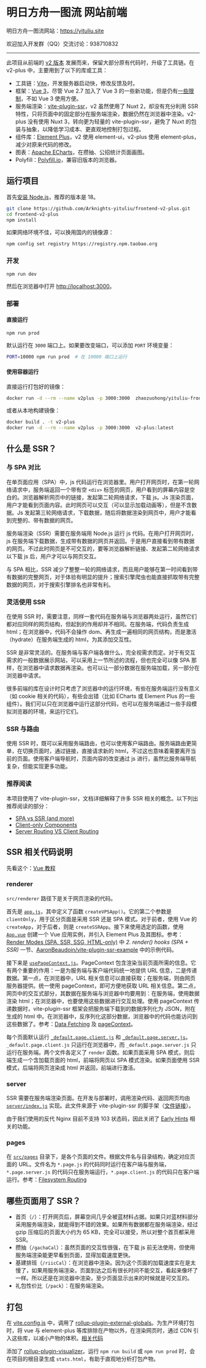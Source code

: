 # 明日方舟一图流 网站前端

明日方舟一图流网站：<https://yituliu.site>

欢迎加入开发群（QQ）交流讨论：938710832

---

此项目从前端的 [v2 版本](https://github.com/Arknights-yituliu/frontend-v2) 发展而来，保留大部分原有代码时，升级了工具链。在 v2-plus 中，主要用到了以下的库或工具：

- 工具链：[Vite](https://cn.vitejs.dev/)，开发服务器启动快，修改反馈及时。
- 框架：[Vue 3](https://cn.vuejs.org/)，尽管 Vue 2.7 加入了 Vue 3 的一些新功能，但是仍有[一些限制](https://v2.cn.vuejs.org/v2/guide/reactivity.html#%E6%A3%80%E6%B5%8B%E5%8F%98%E5%8C%96%E7%9A%84%E6%B3%A8%E6%84%8F%E4%BA%8B%E9%A1%B9)，不如 Vue 3 使用方便。
- 服务端渲染：[vite-plugin-ssr](https://cn.vite-plugin-ssr.com/)，v2 虽然使用了 Nuxt 2，却没有充分利用 SSR 特性，只将页面中的固定部分在服务端渲染，数据仍然在浏览器中渲染。v2-plus 没有使用 Nuxt 3，转向更为轻量的 vite-plugin-ssr，避免了 Nuxt 的包装与抽象，以降低学习成本、更直观地控制打包过程。
- 组件库：[Element Plus](https://element-plus.org/zh-CN/)，v2 使用 element-ui，v2-plus 使用 element-plus，减少对原来代码的修改。
- 图表：[Apache ECharts](https://echarts.apache.org/zh/index.html)，在攒抽、公招统计页面画图。
- Polyfill：[Polyfill.io](https://polyfill.io/v3/)，兼容旧版本的浏览器。

## 运行项目

首先[安装 Node.js](https://nodejs.org/zh-cn/download)，推荐的版本是 18。

```bash
git clone https://github.com/Arknights-yituliu/frontend-v2-plus.git
cd frontend-v2-plus
npm install
```

如果网络环境不佳，可以换用国内的镜像源：

```bash
npm config set registry https://registry.npm.taobao.org
```

### 开发

```bash
npm run dev
```

然后在浏览器中打开 <http://localhost:3000>。

### 部署

#### 直接运行

```bash
npm run prod
```

默认运行在 `3000` 端口上。如果要改变端口，可以添加 `PORT` 环境变量：

```bash
PORT=10000 npm run prod  # 在 10000 端口上运行
```

#### 使用容器运行

直接运行打包好的镜像：

```bash
docker run -d --rm --name v2plus -p 3000:3000  zhaozuohong/yituliu-frontend-v2-plus:latest
```

或者从本地构建镜像：

```bash
docker build . -t v2-plus
docker run -d --rm --name v2plus -p 3000:3000  v2-plus:latest
```

## 什么是 SSR？

### 与 SPA 对比

在单页面应用（SPA）中，js 代码运行在浏览器里。用户打开网页时，在第一轮网络请求中，服务端返回一个带有空 `<div>` 标签的网页，用户看到的屏幕内容是空白的。浏览器解析网页中的链接，发起第二轮网络请求，下载 js。Js 渲染页面，用户才能看到页面内容。此时网页可以交互（可以显示加载动画等），但是不含数据。Js 发起第三轮网络请求，下载数据，随后将数据渲染到网页中，用户才能看到完整的、带有数据的网页。

服务端渲染（SSR）需要在服务端用 Node.js 运行 js 代码。在用户打开网页时，js 在服务端下载数据，生成带有数据的网页并返回。于是用户直接看到带有数据的网页。不过此时网页是不可交互的，要等浏览器解析链接、发起第二轮网络请求以下载 js 后，用户才可以与网页交互。

与 SPA 相比，SSR 减少了整整一轮的网络请求，而且用户能够在第一时间看到带有数据的完整网页，对于体验有明显的提升；搜索引擎爬虫也能直接抓取带有完整数据的网页，对于搜索引擎排名也非常有利。

### 灵活使用 SSR

在使用 SSR 时，需要注意，同样一套代码在服务端与浏览器两处运行，虽然它们都对应同样的网页结构，但起到的作用却并不相同。在服务端，代码负责生成 html；在浏览器中，代码不会操作 dom、再生成一遍相同的网页结构，而是激活（hydrate）在服务端生成的 html，为其添加交互性。

SSR 是非常灵活的。在服务端与客户端各做什么，完全视需求而定。对于有交互需求的一般数据展示网站，可以采用上一节所述的流程，但也完全可以像 SPA 那样，在浏览器中请求数据再渲染。也可以让一部分数据在服务端加载，另一部分在浏览器中请求。

很多前端的库在设计时只考虑了浏览器中的运行环境，有些在服务端运行没有意义（如 cookie 相关的代码），有些会出错（比如 ECharts 或 Element Plus 的一些组件）。我们可以只在浏览器中运行这部分代码，也可以在服务端通过一些手段模拟浏览器的环境，来运行它们。

### SSR 与路由

使用 SSR 时，既可以采用服务端路由，也可以使用客户端路由。服务端路由更简单，在切换页面时，通过链接，直接请求新的 html，不过这也意味着需要离开当前的页面。使用客户端导航时，页面内容的改变通过 js 进行，虽然比服务端导航复杂，但能实现更多功能。

### 推荐阅读

本项目使用了 vite-plugin-ssr，文档详细解释了许多 SSR 相关的概念。以下列出推荐阅读的部分：

- [SPA vs SSR (and more)](https://vite-plugin-ssr.com/SPA-vs-SSR)
- [Client-only Components](https://vite-plugin-ssr.com/client-only-components)
- [Server Routing VS Client Routing](https://vite-plugin-ssr.com/server-routing-vs-client-routing)

## SSR 相关代码说明

先看这个：[Vue 教程](https://cn.vite-plugin-ssr.com/vue-tour)

### renderer

`src/renderer` 路径下是关于网页渲染的代码。

首先是 [`app.js`](./src/renderer/app.js)，其中定义了函数 `createVPSApp()`。它的第二个参数是 `clientOnly`，用于区分页面是采用 SSR 还是 SPA 模式。对于前者，使用 Vue 的 `createApp`，对于后者，则是 `createSSRApp`。接下来使用选定的函数，使用 [`App.vue`](./src/App.vue) 创建一个 Vue 应用实例，并引入 Element Plus 及其图标。参考：[Render Modes (SPA, SSR, SSG, HTML-only)](https://cn.vite-plugin-ssr.com/render-modes) 中 _2. render() hooks (SPA + SSR)_ 一节、[AaronBeaudoin/vite-plugin-ssr-example](https://github.com/AaronBeaudoin/vite-plugin-ssr-example) 中的示例代码。

接下来是 [`usePageContext.js`](./src/renderer/usePageContext.js)。PageContext 包含渲染当前页面所需的信息。它有两个重要的作用：一是为服务端与客户端代码统一地提供 URL 信息，二是传递数据。第一点，在浏览器中，URL 相关信息可以直接获取；在服务端，则由网页服务器提供。统一使用 pageContext，即可方便地获取 URL 相关信息。第二点，网页中的交互式部分，其数据在服务端与浏览器中均要用到：在服务端，使用数据渲染 html；在浏览器中，也要使用这些数据进行交互处理。使用 pageContext 传递数据时，vite-plugin-ssr 框架会把服务端下载到的数据序列化为 JSON，附在生成的 html 中。在浏览器中，反序列化这部分数据，浏览器中的代码也能访问到这些数据了。参考：[Data Fetching](https://vite-plugin-ssr.com/data-fetching) 及 [pageContext](https://vite-plugin-ssr.com/pageContext)。

每个页面默认运行 [`_default.page.client.js`](./src/renderer/_default.page.client.js) 和 [`_default.page.server.js`](./src/renderer/_default.page.server.js)。`_default.page.client.js` 只运行在浏览器中，而 `_default.page.server.js` 只运行在服务端。两个文件各定义了 `render` 函数。如果页面采用 SPA 模式，则后端生成一个含加载页面的 html，前端将网页以 SPA 模式渲染。如果页面使用 SSR 模式，后端将网页渲染成 html 并返回，前端进行激活。

### server

SSR 需要在服务端渲染页面。在开发与部署时，调用渲染代码、返回网页均由 [`server/index.js`](./server/index.js) 实现。此文件来源于 vite-plugin-ssr 的脚手架（[文件链接](https://github.com/brillout/vite-plugin-ssr/blob/main/boilerplates/boilerplate-vue/server/index.js)）。

由于我们使用的反代 Nginx 目前不支持 103 状态码，因此关闭了 [Early Hints](https://developer.mozilla.org/en-US/docs/Web/HTTP/Status/103) 相关的功能。

### pages

在 [`src/pages`](./src/pages) 目录下，是各个页面的文件。根据文件名与目录结构，确定对应页面的 URL。文件名为 `*.page.js` 的代码同时运行在客户端与服务端，`*.page.server.js` 的代码只在服务端运行，`*.page.client.js` 的代码只在客户端运行。参考：[Filesystem Routing](https://vite-plugin-ssr.com/filesystem-routing)

## 哪些页面用了 SSR？

- 首页（`/`）：打开网页后，屏幕空间几乎全被蓝材料占据。如果只对蓝材料部分采用服务端渲染，就能得到不错的效果。如果所有数据都在服务端渲染，经过 gzip 压缩后的页面大小约为 65 KB，完全可以接受，所以对整个首页都采用 SSR。
- 攒抽（`/gachaCal`）：虽然页面的交互性很强，在下载 js 前无法使用，但使用服务端渲染能更早看到页面，显得加载速度更快。
- 基建排班（`/riicCal`）：在浏览器中渲染。因为这个页面的加载速度实在是太慢了，如果用服务端渲染，页面到达之后有很长时间不能交互，看起来像坏了一样。所以还是在浏览器中渲染，至少页面显示出来的时候就是可交互的。
- 礼包性价比（`/pack`）：在服务端渲染。

## 打包

在 [vite.config.js](./vite.config.js) 中，调用了 [rollup-plugin-external-globals](https://github.com/eight04/rollup-plugin-external-globals)。为生产环境打包时，将 vue 与 element-plus 等库排除在产物以外，在渲染网页时，通过 CDN 引入这些库，以减小产物的体积。[相关代码](./src/renderer/_default.page.server.js)

添加了 [rollup-plugin-visualizer](https://github.com/btd/rollup-plugin-visualizer)。运行 `npm run build` 或 `npm run prod` 时，会在项目的根目录生成 `stats.html`，有助于直观地分析打包产物。
